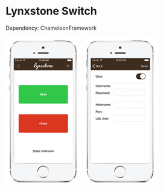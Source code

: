 # Lynxstone Switch

Dependency: ChameleonFramework


<img src="img/img1.png" width="200" />
<img src="img/img2.png" width="200" />